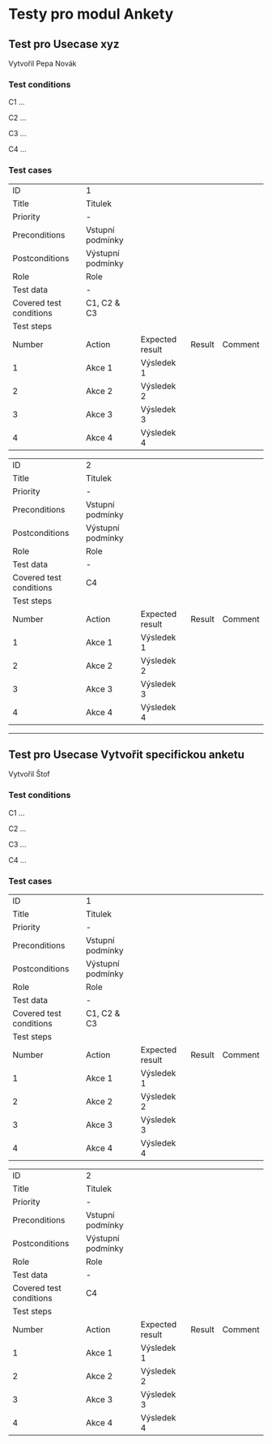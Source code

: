 # Testy pro modul Ankety 


## Test pro Usecase xyz
Vytvořil Pepa Novák

### Test conditions
C1 ... 

C2 ...

C3 ...

C4 ...


### Test cases
||||||
|---|---|---|---|---|
| ID | 1 ||||
| Title | Titulek ||||
| Priority | - ||||
| Preconditions | Vstupní podmínky ||||
| Postconditions | Výstupní podmínky ||||
| Role | Role ||||
| Test data | - ||||
| Covered test conditions | C1, C2 & C3 ||||
| Test steps |||||
| Number | Action | Expected result | Result | Comment |
| 1 | Akce 1 | Výsledek 1 ||||
| 2 | Akce 2 | Výsledek 2 ||||
| 3 | Akce 3 | Výsledek 3 ||||
| 4 | Akce 4 | Výsledek 4 ||||


||||||
|---|---|---|---|---|
| ID | 2 ||||
| Title | Titulek ||||
| Priority | - ||||
| Preconditions | Vstupní podmínky ||||
| Postconditions | Výstupní podmínky ||||
| Role | Role ||||
| Test data | - ||||
| Covered test conditions | C4 ||||
| Test steps |||||
| Number | Action | Expected result | Result | Comment |
| 1 | Akce 1 | Výsledek 1 ||||
| 2 | Akce 2 | Výsledek 2 ||||
| 3 | Akce 3 | Výsledek 3 ||||
| 4 | Akce 4 | Výsledek 4 ||||

___

## Test pro Usecase Vytvořit specifickou anketu
Vytvořil Štof

### Test conditions
C1 ... 

C2 ...

C3 ...

C4 ...


### Test cases
||||||
|---|---|---|---|---|
| ID | 1 ||||
| Title | Titulek ||||
| Priority | - ||||
| Preconditions | Vstupní podmínky ||||
| Postconditions | Výstupní podmínky ||||
| Role | Role ||||
| Test data | - ||||
| Covered test conditions | C1, C2 & C3 ||||
| Test steps |||||
| Number | Action | Expected result | Result | Comment |
| 1 | Akce 1 | Výsledek 1 ||||
| 2 | Akce 2 | Výsledek 2 ||||
| 3 | Akce 3 | Výsledek 3 ||||
| 4 | Akce 4 | Výsledek 4 ||||


||||||
|---|---|---|---|---|
| ID | 2 ||||
| Title | Titulek ||||
| Priority | - ||||
| Preconditions | Vstupní podmínky ||||
| Postconditions | Výstupní podmínky ||||
| Role | Role ||||
| Test data | - ||||
| Covered test conditions | C4 ||||
| Test steps |||||
| Number | Action | Expected result | Result | Comment |
| 1 | Akce 1 | Výsledek 1 ||||
| 2 | Akce 2 | Výsledek 2 ||||
| 3 | Akce 3 | Výsledek 3 ||||
| 4 | Akce 4 | Výsledek 4 ||||